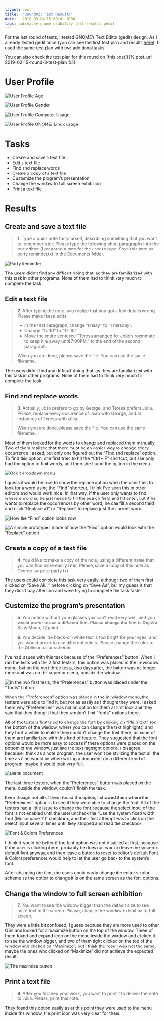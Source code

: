 ```yaml
---
layout: post
title:  "Round#3: Test Results"
date:   2019-03-04 15:00:0 -0300
tags: outreachy gnome usability test-results gedit
---
```


For the last round of tests, I tested GNOME’s Text Editor (gedit) design. As I already tested gedit once (you can see the first test plan and results [here](https://medium.com/gnome-usability-testing-report/gnome-usability-testing-report-93320514ea86)), I used the same test plan with two additional tasks.

You can also check the test plan for this round on [this post]({% post_url 2019-02-15-round-3-test-plan %}).

# User Profile

![User Profile Age](/assets/images/round-3-user-profile-age.png)

![User Profile Gender](/assets/images/round-2-user-profile-gender.png)

![User Profile Computer Usage](/assets/images/round-3-user-profile-computer-usage.png)

![User Profile GNOME/ Linux usage](/assets/images/round-3-user-profile-computer-gnome-linux-usage.png)

# Tasks
* Create and save a text file
* Edit a text file
* Find and replace words
* Create a copy of a text file
* Customize the program’s presentation
* Change the window to full screen exhibition
* Print a text file

# Results
## Create and save a text file
> **1.** Type a quick note for yourself, describing something that you want to remember later.
> Please type the following short paragraphs into the text editor:
> [I prepared a note for the user to type]
> Save this note as party reminder.txt in the Documents folder.

![Party Reminder](/assets/images/round-3-gedit-party-reminder.png)

The users didn’t find any difficult doing that, as they are familiarized with this task in other programs. None of them had to think very much to complete the task.

## Edit a text file

> **2.** After typing the note, you realize that you got a few details wrong. Please make these edits:
> * In the first paragraph, change “Friday” to “Thursday”.
> * Change “17:30” to “17:00”.
> * Move the entire sentence “Teresa arranged for João’s roommate to keep him away until 7:00PM.” to the end of the second paragraph.
>
> When you are done, please save the file. You can use the same filename.

The users didn’t find any difficult doing that, as they are familiarized with this task in other programs. None of them had to think very much to complete the task.

## Find and replace words

> **3.** Actually, João prefers to go by George, and Teresa prefers Júlia. Please, replace every occurence of João with George, and all instances of Teresa with Júlia.
>
> When you are done, please save the file. You can use the same filename.

Most of them looked for the words to change and replaced them manually. Two of them realized that there must be an easier way to change every occurrence I asked, but only one figured out the “Find and replace” option. To find this option, she first tried to hit the “Ctrl – F” shortcut, but she only had the option to find words, and then she found the option in the menu.

![Gedit dropdown menu](/assets/images/round-3-gedit-dropdown-menu.png)

I guess it would be nice to show the replace option when the user tries to look for a word using the “Find” shortcut, I think I’ve seen this in other editors and would work nice. In that way, if the user only wants to find where a word is, he just needs to fill the search field and hit enter, but if he wants to replace the occurrences by other word, he can fill a second field and click “Replace all” or “Replace” to replace just the current word.

![How the “Find” option looks now](/assets/images/round-3-gedit-find.png)

![A simple prototype I made of how the “Find” option would look with the “Replace” option](/assets/images/round-3-gedit-find-and-replace.png)

## Create a copy of a text file
> **4.** You’d like to make a copy of the note, using a different name that you can find more easily later. Please, save a copy of this note as George surprise party.txt.

The users could complete this task very easily, although two of them first clicked on “Save All…” before clicking on “Save As”, but my guess is that they didn’t pay attention and were trying to complete the task faster.

## Customize the program’s presentation

> **5.** You notice without your glasses you can’t read very well, and you would prefer to use a different font. Please change the font to DejaVu Sans Mono, 12 point.
>
> **6.** You decide the black-on-white text is too bright for your eyes, and you would prefer to use different colors. Please change the color to the Oblivion color scheme.

I’ve had issues with this task because of the “Preferences” button. When I ran the tests with the 2 first testers, this button was placed in the in-window menu, but on the next three tests, two days after, the button was no longer there and was on the superior menu, outside the window.

![In the two first tests, the “Preferences” button was placed under the “Tools” button](/assets/images/round-3-gedit-dropdown-menu.png)

When the “Preferences” option was placed in the in-window menu, the testers were able to find it, but not as easily as I thought they were. I asked them why “Preferences” was not an option for them at first look and they said that they thought that they wouldn’t find “fonts” options there.

All of the testers first tried to change the font by clicking on “Plain text” (on the bottom of the window, where you can change the text highlights) and they took a while to realize they couldn’t change the font there, as none of them are familiarized with this kind of feature. They suggested that the font options would be more easy to access if these options were placed on the bottom of the window, just like the text highlight options. I disagree, because I think as a note program, the user won’t be stylizing the text all the time as if he would be when writing a document on a different kind of program, maybe it would look very full.

![Blank document](/assets/images/round-3-gedit.png)

The last three testers, when the “Preferences” button was placed on the menu outside the window, couldn’t finish the task. 

Even though not all of them found the option, I showed them where the “Preferences” option is to see if they were able to change the font. All of the testers had a little issue to change the font because the select input of the font is not enabled until the user uncheck the “Use the system fixed width font (Monospace 11)” checkbox, and their first attempt was to click on the select input several times until they stopped and read the checkbox.

![Font & Colors Preferences](/assets/images/round-3-gedit-font-preferences.png)

I think it would be better if the font option was not disabled at first, because if the user is clicking there, probably he does not want to leave the system’s default font anyway, and then leave a button to reset to editor’s default Font & Colors preferences would help to let the user go back to the system’s font.

After changing the font, the users could easily change the editor’s color scheme as the option to change it is on the same screen as the font options.

## Change the window to full screen exhibition
> **7.** You want to see the window bigger than the default size to see more text in the screen. Please, change the window exhibition to full screen.

They were a little bit confused, I guess because they are more used to other OSs and looked for a maximize button on the top of the window. Three of them found and expand icon on the menu inside the window and clicked it to see the window bigger, and two of them right clicked on the top of the window and clicked on “Maximize”, but I think the result was not the same, maybe the ones who clicked on “Maximize” did not achieve the expected result.

![The maximize button](/assets/images/round-3-gedit-maximize-screen.png)

## Print a text file
> **8.** After you finished your work, you want to print it to deliver the note to Júlia. Please, print this note.

They found this option easily as at this point they were used to the menu inside the window, the print icon was very clear for them.

